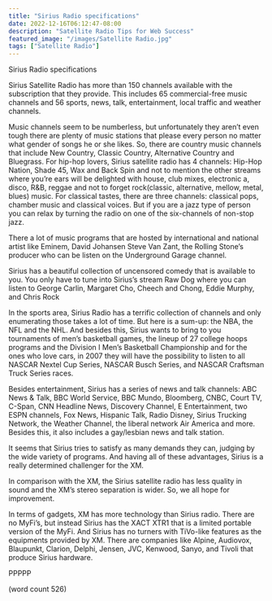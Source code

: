 ```yaml
---
title: "Sirius Radio specifications"
date: 2022-12-16T06:12:47-08:00
description: "Satellite Radio Tips for Web Success"
featured_image: "/images/Satellite Radio.jpg"
tags: ["Satellite Radio"]
---
```


Sirius Radio specifications

Sirius Satellite Radio has more than 150 channels available with the subscription that they provide. This includes 65 commercial-free music channels and 56 sports, news, talk, entertainment, local traffic and weather channels.

Music channels seem to be numberless, but unfortunately they aren’t even tough there are plenty of music stations that please every person no matter what gender of songs he or she likes. So, there are country music channels that include New Country, Classic Country, Alternative Country and Bluegrass. For hip-hop lovers, Sirius satellite radio has 4 channels: Hip-Hop Nation, Shade 45, Wax and Back Spin and not to mention the other streams where you’re ears will be delighted with house, club mixes, electronic a, disco, R&B, reggae and not to forget rock(classic, alternative, mellow, metal, blues) music. For classical tastes, there are three channels: classical pops, chamber music and classical voices. But if you are a jazz type of person you can relax by turning the radio on one of the six-channels of non-stop jazz.

There a lot of music programs that are hosted by international and national artist like Eminem, David Johansen Steve Van Zant, the Rolling Stone’s producer who can be listen on the Underground Garage channel.

Sirius has a beautiful collection of uncensored comedy that is available to you. You only have to tune into Sirius’s stream Raw Dog where you can listen to George Carlin, Margaret Cho, Cheech and Chong, Eddie Murphy, and Chris Rock  
 
In the sports area, Sirius Radio has a terrific collection of channels and only enumerating those takes a lot of time. But here is a sum-up: the NBA, the NFL and the NHL. And besides this, Sirius wants to bring to you tournaments of men’s basketball games, the lineup of 27 college hoops programs and the Division I Men’s Basketball Championship and for the ones who love cars, in 2007 they will have the possibility to listen to all NASCAR Nextel Cup Series, NASCAR Busch Series, and NASCAR Craftsman Truck Series races.
 
Besides entertainment, Sirius has a series of news and talk channels: ABC News & Talk, BBC World Service, BBC Mundo, Bloomberg, CNBC, Court TV, C-Span, CNN Headline News, Discovery Channel, E Entertainment, two ESPN channels, Fox News, Hispanic Talk, Radio Disney, Sirius Trucking Network, the Weather Channel, the liberal network Air America and more. Besides this, it also includes a gay/lesbian news and talk station.

It seems that Sirius tries to satisfy as many demands they can, judging by the wide variety of programs. And having all of these advantages, Sirius is a really determined challenger for the XM.

In comparison with the XM, the Sirius satellite radio has less quality in sound and the XM’s stereo separation is wider. So, we all hope for improvement.

In terms of gadgets, XM has more technology than Sirius radio. There are no MyFi’s, but instead Sirius has the XACT XTR1 that is a limited portable version of the MyFi. And Sirius has no turners with TiVo-like features as the equipments provided by XM. There are companies like Alpine, Audiovox, Blaupunkt, Clarion, Delphi, Jensen, JVC, Kenwood, Sanyo, and Tivoli that produce Sirius hardware.   

PPPPP

(word count 526)

